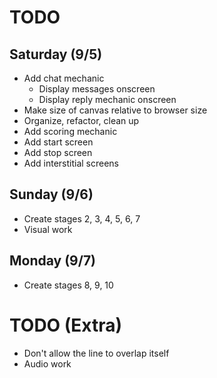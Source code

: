# TODO

## Saturday (9/5)

* Add chat mechanic
  * Display messages onscreen
  * Display reply mechanic onscreen
* Make size of canvas relative to browser size
* Organize, refactor, clean up
* Add scoring mechanic
* Add start screen
* Add stop screen
* Add interstitial screens

## Sunday (9/6)

* Create stages 2, 3, 4, 5, 6, 7
* Visual work

## Monday (9/7)

* Create stages 8, 9, 10

# TODO (Extra)

* Don't allow the line to overlap itself
* Audio work

